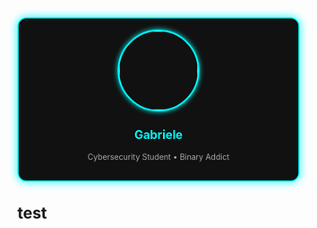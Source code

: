 <div align="center">
  <div style="background: #111; border: 2px solid #0ff; border-radius: 16px; padding: 20px 30px; box-shadow: 0 0 15px #0ff;">
    <img src="https://avatars.githubusercontent.com/u/75644914?v=4" width="140" style="border-radius: 50%; border: 3px solid #0ff; box-shadow: 0 0 10px #0ff;" />
    <h2 style="color: #0ff;">Gabriele</h2>
    <p style="color: #aaa;">Cybersecurity Student • Binary Addict</p>
  </div>
</div>


# test